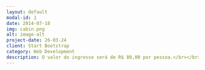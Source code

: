```yaml
---
layout: default
modal-id: 1
date: 2014-07-18
img: cabin.png
alt: image-alt
project-date: 26-03-24
client: Start Bootstrap
category: Web Development
description: O valor do ingresso será de R$ 80,00 por pessoa.</br></br><b>Pratos</b> - Costelão e acompanhamentos</br><b>Bebibas</b> - Chopp, Refrigerantes e Água</br></br>O link para a compra dos ingressos será disponibilizado em breve.</br></br><i>Haverão unidades limitadas de copos térmicos personalizados do evento para compra na hora</i>
---
```

